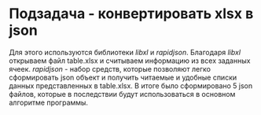 # Подзадача - конвертировать xlsx в json #

Для этого используются библиотеки *libxl* и *rapidjson*. 
Благодаря *libxl* открываем файл table.xlsx и считываем информацию из всех заданных ячеек.
*rapidjson* - набор средств, которые позволяют легко сформировать json объект и получить читаемые и удобные списки данных представленных в table.xlsx.
В итоге было сформировано 5 json файлов, которые в последствии будут использоваться в основном алгоритме программы.
